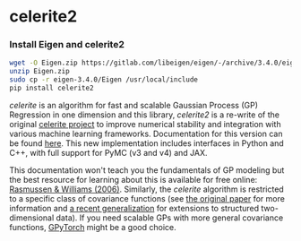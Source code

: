 # celerite2

### Install Eigen and celerite2
```sh
wget -O Eigen.zip https://gitlab.com/libeigen/eigen/-/archive/3.4.0/eigen-3.4.0.zip
unzip Eigen.zip
sudo cp -r eigen-3.4.0/Eigen /usr/local/include
pip install celerite2
```


_celerite_ is an algorithm for fast and scalable Gaussian Process (GP)
Regression in one dimension and this library, _celerite2_ is a re-write of the
original [celerite project](https://celerite.readthedocs.io) to improve
numerical stability and integration with various machine learning frameworks.
Documentation for this version can be found
[here](https://celerite2.readthedocs.io/en/latest/). This new implementation
includes interfaces in Python and C++, with full support for PyMC (v3 and v4)
and JAX.

This documentation won't teach you the fundamentals of GP modeling but the best
resource for learning about this is available for free online: [Rasmussen &
Williams (2006)](http://www.gaussianprocess.org/gpml/). Similarly, the
_celerite_ algorithm is restricted to a specific class of covariance functions
(see [the original paper](https://arxiv.org/abs/1703.09710) for more information
and [a recent generalization](https://arxiv.org/abs/2007.05799) for extensions
to structured two-dimensional data). If you need scalable GPs with more general
covariance functions, [GPyTorch](https://gpytorch.ai/) might be a good choice.
